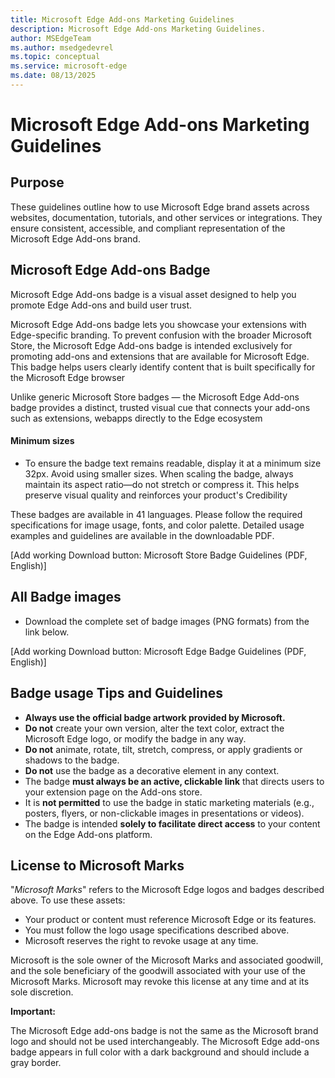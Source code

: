 ```yaml
---
title: Microsoft Edge Add-ons Marketing Guidelines
description: Microsoft Edge Add-ons Marketing Guidelines.
author: MSEdgeTeam
ms.author: msedgedevrel
ms.topic: conceptual
ms.service: microsoft-edge
ms.date: 08/13/2025
---
```

# Microsoft Edge Add-ons Marketing Guidelines


<!-- ====================================================================== -->
## Purpose

These guidelines outline how to use Microsoft Edge brand assets across websites, documentation, tutorials, and other services or integrations.  They ensure consistent, accessible, and compliant representation of the Microsoft Edge Add-ons brand.


<!-- ====================================================================== -->
## Microsoft Edge Add-ons Badge

Microsoft Edge Add-ons badge is a visual asset designed to help you promote Edge Add-ons and build user trust.

Microsoft Edge Add-ons badge lets you showcase your extensions with Edge-specific branding.  To prevent confusion with the broader Microsoft Store, the Microsoft Edge Add-ons badge is intended exclusively for promoting add-ons and extensions that are available for Microsoft Edge.  This badge helps users clearly identify content that is built specifically for the Microsoft Edge browser

Unlike generic Microsoft Store badges — the Microsoft Edge Add-ons badge provides a distinct, trusted visual cue that connects your add-ons such as extensions, webapps directly to the Edge ecosystem


<!-- ====================================================================== -->
#### Minimum sizes

* To ensure the badge text remains readable, display it at a minimum size 32px.  Avoid using smaller sizes.  When scaling the badge, always maintain its aspect ratio—do not stretch or compress it.  This helps preserve visual quality and reinforces your product's Credibility

These badges are available in 41 languages.  Please follow the required specifications for image usage, fonts, and color palette.  Detailed usage examples and guidelines are available in the downloadable PDF.

[Add working Download button: Microsoft Store Badge Guidelines (PDF, English)]


<!-- ====================================================================== -->
## All Badge images

* Download the complete set of badge images (PNG formats) from the link below.

[Add working Download button: Microsoft Edge Badge Guidelines (PDF, English)]


<!-- ====================================================================== -->
## Badge usage Tips and Guidelines

* **Always use the official badge artwork provided by Microsoft.**
* **Do not** create your own version, alter the text color, extract the Microsoft Edge logo, or modify the badge in any way.
* **Do not** animate, rotate, tilt, stretch, compress, or apply gradients or shadows to the badge.
* **Do not** use the badge as a decorative element in any context.
* The badge **must always be an active, clickable link** that directs users to your extension page on the Add-ons store.
* It is **not permitted** to use the badge in static marketing materials (e.g., posters, flyers, or non-clickable images in presentations or videos).
* The badge is intended **solely to facilitate direct access** to your content on the Edge Add-ons platform.


<!-- ====================================================================== -->
## License to Microsoft Marks

"_Microsoft Marks_" refers to the Microsoft Edge logos and badges described above.  To use these assets:
* Your product or content must reference Microsoft Edge or its features.
* You must follow the logo usage specifications described above.
* Microsoft reserves the right to revoke usage at any time.

Microsoft is the sole owner of the Microsoft Marks and associated goodwill, and the sole beneficiary of the goodwill associated with your use of the Microsoft Marks.  Microsoft may revoke this license at any time and at its sole discretion.

**Important:**

The Microsoft Edge add-ons badge is not the same as the Microsoft brand logo and should not be used interchangeably.  The Microsoft Edge add-ons badge appears in full color with a dark background and should include a gray border.
